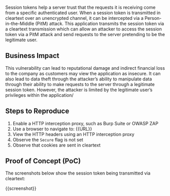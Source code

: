 Session tokens help a server trust that the requests it is receiving come from a specific authenticated user. When a session token is transmitted in cleartext over an unencrypted channel, it can be intercepted via a Person-in-the-Middle (PitM) attack. This application transmits the session token via a cleartext transmission which can allow an attacker to access the session token via a PitM attack and send requests to the server pretending to be the legitimate user.

## Business Impact

This vulnerability can lead to reputational damage and indirect financial loss to the company as customers may view the application as insecure. It can also lead to data theft through the attacker’s ability to manipulate data through their ability to make requests to the server through a legitimate session token. However, the attacker is limited by the legitimate user’s privileges within the application/

## Steps to Reproduce

1. Enable a HTTP interception proxy, such as Burp Suite or OWASP ZAP
1. Use a browser to navigate to: {{URL}}
1. View the HTTP headers using an HTTP interception proxy
1. Observe the `Secure` flag is not set
1. Observe that cookies are sent in cleartext

## Proof of Concept (PoC)

The screenshots below show the session token being transmitted via cleartext:

{{screenshot}}
